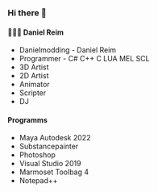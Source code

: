 ### Hi there 👋

#### 👨🏼‍🚒 Daniel Reim 

- Danielmodding - Daniel Reim
- Programmer - C# C++ C LUA MEL SCL
- 3D Artist
- 2D Artist
- Animator
- Scripter
- DJ

#### Programms
- Maya Autodesk 2022
- Substancepainter
- Photoshop
- Visual Studio 2019
- Marmoset Toolbag 4
- Notepad++




